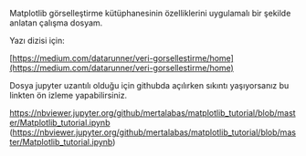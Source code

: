Matplotlib görselleştirme kütüphanesinin özelliklerini uygulamalı bir şekilde anlatan çalışma dosyam.



Yazı dizisi için:

[https://medium.com/datarunner/veri-gorsellestirme/home](https://medium.com/datarunner/veri-gorsellestirme/home)

Dosya jupyter uzantılı olduğu için githubda açılırken sıkıntı yaşıyorsanız bu linkten ön izleme yapabilirsiniz.

https://nbviewer.jupyter.org/github/mertalabas/matplotlib_tutorial/blob/master/Matplotlib_tutorial.ipynb (https://nbviewer.jupyter.org/github/mertalabas/matplotlib_tutorial/blob/master/Matplotlib_tutorial.ipynb)

